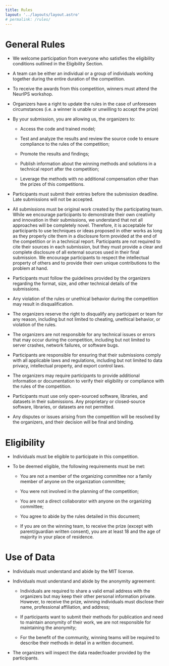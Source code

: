 ```yaml
---
title: Rules
layout: '../layouts/layout.astro'
# permalink: /rules/
---
```


# General Rules

- We welcome participation from everyone who satisfies the eligibility conditions outlined in the Eligibility Section.

- A team can be either an individual or a group of individuals working together during the entire duration of the competition.

- To receive the awards from this competition, winners must attend the NeurIPS workshop.

- Organizers have a right to update the rules in the case of unforeseen circumstances (i.e. a winner is unable or unwilling to accept the prize)

- By your submission, you are allowing us, the organizers to:

  - Access the code and trained model;

  - Test and analyze the results and review the source code to ensure compliance to the rules of the competition;

  - Promote the results and findings;

  - Publish information about the winning methods and solutions in a technical report after the competition;

  - Leverage the methods with no additional compensation other than the prizes of this competitions.

- Participants must submit their entries before the submission deadline. Late submissions will not be accepted.

- All submissions must be original work created by the participating team. While we encourage participants to demonstrate their own creativity and innovation in their submissions, we understand that not all approaches will be completely novel. Therefore, it is acceptable for participants to use techniques or ideas proposed in other works as long as they properly cite them in a disclosure form provided at the end of the competition or in a technical report. Participants are not required to cite their sources in each submission, but they must provide a clear and complete disclosure of all external sources used in their final submission. We encourage participants to respect the intellectual property of others and to provide their own unique contributions to the problem at hand.

- Participants must follow the guidelines provided by the organizers regarding the format, size, and other technical details of the submissions.

- Any violation of the rules or unethical behavior during the competition may result in disqualification.

- The organizers reserve the right to disqualify any participant or team for any reason, including but not limited to cheating, unethical behavior, or violation of the rules.

- The organizers are not responsible for any technical issues or errors that may occur during the competition, including but not limited to server crashes, network failures, or software bugs.

- Participants are responsible for ensuring that their submissions comply with all applicable laws and regulations, including but not limited to data privacy, intellectual property, and export control laws.

- The organizers may require participants to provide additional information or documentation to verify their eligibility or compliance with the rules of the competition.

- Participants must use only open-sourced software, libraries, and datasets in their submissions. Any proprietary or closed-source software, libraries, or datasets are not permitted.

- Any disputes or issues arising from the competition will be resolved by the organizers, and their decision will be final and binding.


# Eligibility

- Individuals must be eligible to participate in this competition.

- To be deemed eligible, the following requirements must be met:

  - You are not a member of the organizing committee nor a family member of anyone on the organization committee;

  - You were not involved in the planning of the competition;

  - You are not a direct collaborator with anyone on the organizing committee;

  - You agree to abide by the rules detailed in this document;

  - If you are on the winning team, to receive the prize (except with parent/guardian written consent), you are at least 18 and the age of majority in your place of residence.

# Use of Data

- Individuals must understand and abide by the MIT license.

- Individuals must understand and abide by the anonymity agreement:

  - Individuals are required to share a valid email address with the organizers but may keep their other personal information private. However, to receive the prize, winning individuals must disclose their name, professional affiliation, and address;

  - If participants want to submit their methods for publication and need to maintain anonymity of their work, we are not responsible for maintaining the anonymity;

  - For the benefit of the community, winning teams will be required to describe their methods in detail in a written document.

- The organizers will inspect the data reader/loader provided by the participants.
